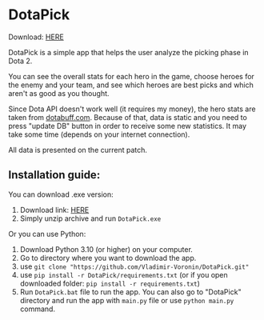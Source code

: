 # DotaPick

Download: [HERE](https://github.com/Vladimir-Voronin/DotaPick-Python/releases/tag/dotapick)

DotaPick is a simple app that helps the user analyze the picking phase in Dota 2.

You can see the overall stats for each hero in the game, choose heroes for the enemy and your team, and see which heroes are best picks and which aren't as good as you thought.

Since Dota API doesn't work well (it requires my money), the hero stats are taken from [dotabuff.com](https://www.dotabuff.com/). Because of that, data is static and you need to press "update DB" button in order to receive some new statistics. It may take some time (depends on your internet connection).

All data is presented on the current patch.

## Installation guide:
You can download .exe version:
1) Download link: [HERE](https://github.com/Vladimir-Voronin/DotaPick/releases/tag/dotapick)
2) Simply unzip archive and run ```DotaPick.exe```

Or you can use Python:
1) Download Python 3.10 (or higher) on your computer.
2) Go to directory where you want to download the app.
3) use ```git clone "https://github.com/Vladimir-Voronin/DotaPick.git"```
4) use ```pip install -r DotaPick/requirements.txt``` (or if you open downloaded folder: ```pip install -r requirements.txt```)
5) Run ```DotaPick.bat``` file to run the app. You can also go to "DotaPick" directory and run the app with ```main.py``` file or use ```python main.py``` command.
